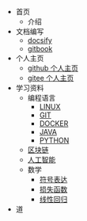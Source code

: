 - 首页
    - 介绍
- 文档编写
    - [docsify](https://docsify.js.org/)
    - [gitbook](https://docsify.js.org/)
- 个人主页
    - [github 个人主页](github/home.md)
    - [gitee 个人主页](/demo)
- 学习资料
    - 编程语言
        - [LINUX](linux/linux.md)
        - [GIT](/git/git.md)
        - [DOCKER](/demo)
        - [JAVA](JAVA/java.md)
        - [PYTHON](PYTHON/python.md)
    - [区块链](/demo)
    - [人工智能](AI/AI.md)
    - 数学
        - [符号表达](math/math.md)
        - [损失函数](/demo)
        - [线性回归](/demo)
- 道